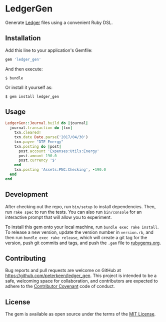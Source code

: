# LedgerGen

Generate [Ledger](https://ledger-cli.org) files using a convenient Ruby DSL.

## Installation

Add this line to your application's Gemfile:

```ruby
gem 'ledger_gen'
```

And then execute:

    $ bundle

Or install it yourself as:

    $ gem install ledger_gen

## Usage

```ruby
LedgerGen::Journal.build do |journal|
  journal.transaction do |txn|
    txn.cleared!
    txn.date Date.parse('2017/04/30')
    txn.payee "DTE Energy"
    txn.posting do |post|
      post.account 'Expenses:Utils:Energy'
      post.amount 190.0
      post.currency '$'
    end
    txn.posting 'Assets:PNC:Checking', -190.0
  end
end
```

## Development

After checking out the repo, run `bin/setup` to install dependencies. Then, run `rake spec` to run the tests. You can also run `bin/console` for an interactive prompt that will allow you to experiment.

To install this gem onto your local machine, run `bundle exec rake install`. To release a new version, update the version number in `version.rb`, and then run `bundle exec rake release`, which will create a git tag for the version, push git commits and tags, and push the `.gem` file to [rubygems.org](https://rubygems.org).

## Contributing

Bug reports and pull requests are welcome on GitHub at https://github.com/peterkeen/ledger_gen. This project is intended to be a safe, welcoming space for collaboration, and contributors are expected to adhere to the [Contributor Covenant](http://contributor-covenant.org) code of conduct.


## License

The gem is available as open source under the terms of the [MIT License](http://opensource.org/licenses/MIT).

